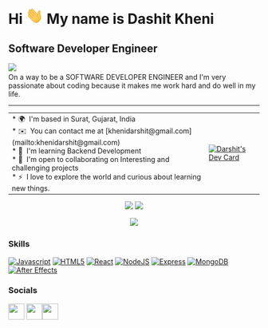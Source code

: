 Hi <img src="https://raw.githubusercontent.com/ABSphreak/ABSphreak/master/gifs/Hi.gif" width="35"> My name is Dashit Kheni
===========================

Software Developer Engineer
---------------------------
![](https://komarev.com/ghpvc/?username=Darshit-dev&color=brightgreen&style=flat) \
On a way to be a SOFTWARE DEVELOPER ENGINEER and I'm very passionate about coding because it makes me work hard and do well in my life.
<hr>
<table>
  <tr>
    <td>
* 🌍  I'm based in Surat, Gujarat, India<br>
* ✉️  You can contact me at [khenidarshit@gmail.com](mailto:khenidarshit@gmail.com)<br>
* 🧠  I'm learning Backend Development<br>
* 🤝  I'm open to collaborating on Interesting and challenging projects<br>
* ⚡  I love to explore the world and curious about learning new things.<br>
    </td>
    <td>
      <a href="https://app.daily.dev/darshit99"><img src="https://api.daily.dev/devcards/dd4bc961302c4a3d97dba9538b479a5c.png?r=06g" width="400" alt="Darshit's Dev Card"/></a>
      </td>
    </tr>
</table>


<p align="center">
  <img width="400px" src="https://github-readme-stats.vercel.app/api?username=Darshit-dev&count_private=true&show_icons=true&theme=material-palenight&hide_border=true&bg_color=1F222E" />
  <img width="400px" src="https://github-readme-streak-stats.herokuapp.com?user=Darshit-dev&theme=material-palenight&hide_border=true&fire=C77800&ring=7C2AE8&background=1F222E" />
</p>
     
<div align="center"> <img src="https://raw.githubusercontent.com/Darshit-dev/Darshit-dev/output/github-contribution-grid-snake.svg" /></div>

### Skills

<p align="left">
<a href="https://developer.mozilla.org/en-US/docs/Web/JavaScript" target="_blank" rel="noreferrer"><img src="https://raw.githubusercontent.com/danielcranney/readme-generator/main/public/icons/skills/javascript-colored.svg" width="36" height="36" alt="Javascript" /></a>
<a href="https://developer.mozilla.org/en-US/docs/Glossary/HTML5" target="_blank" rel="noreferrer"><img src="https://raw.githubusercontent.com/danielcranney/readme-generator/main/public/icons/skills/html5-colored.svg" width="36" height="36" alt="HTML5" /></a>
<a href="https://reactjs.org/" target="_blank" rel="noreferrer"><img src="https://raw.githubusercontent.com/danielcranney/readme-generator/main/public/icons/skills/react-colored.svg" width="36" height="36" alt="React" /></a>
<a href="https://nodejs.org/en/" target="_blank" rel="noreferrer"><img src="https://raw.githubusercontent.com/danielcranney/readme-generator/main/public/icons/skills/nodejs-colored.svg" width="36" height="36" alt="NodeJS" /></a>
<a href="https://expressjs.com/" target="_blank" rel="noreferrer"><img src="https://raw.githubusercontent.com/danielcranney/readme-generator/main/public/icons/skills/express-colored.svg" width="36" height="36" alt="Express" /></a>
<a href="https://www.mongodb.com/" target="_blank" rel="noreferrer"><img src="https://raw.githubusercontent.com/danielcranney/readme-generator/main/public/icons/skills/mongodb-colored.svg" width="36" height="36" alt="MongoDB" /></a>
<a href="https://www.adobe.com/uk/products/aftereffects.html" target="_blank" rel="noreferrer"><img src="https://raw.githubusercontent.com/danielcranney/readme-generator/main/public/icons/skills/aftereffects-colored.svg" width="36" height="36" alt="After Effects" /></a>
</p>


### Socials

<img src="https://raw.githubusercontent.com/danielcranney/readme-generator/main/public/icons/socials/facebook.svg" width="32" height="32" /></a> <a href="https://www.github.com/Darshit-dev" target="_blank" rel="noreferrer"><img src="https://raw.githubusercontent.com/danielcranney/readme-generator/main/public/icons/socials/github.svg" width="32" height="32" /></a><a href="https://www.linkedin.com/in/darshit-kheni/" target="_blank" rel="noreferrer"><img src="https://raw.githubusercontent.com/danielcranney/readme-generator/main/public/icons/socials/linkedin.svg" width="32" height="32" /></a> 
<!---

You can click the Preview link to take a look at your changes.
--->
